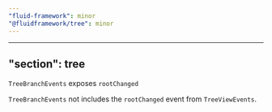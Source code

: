 ```yaml
---
"fluid-framework": minor
"@fluidframework/tree": minor
---
```

---
"section": tree
---

`TreeBranchEvents` exposes `rootChanged`

`TreeBranchEvents` not includes the `rootChanged` event from `TreeViewEvents`.
